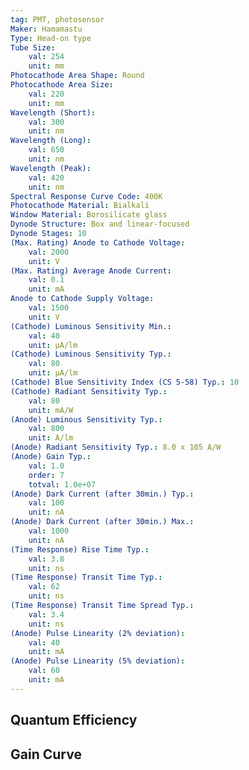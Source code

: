 ```yaml
---
tag: PMT, photosensor
Maker: Hamamastu
Type: Head-on type
Tube Size:
    val: 254
    unit: mm
Photocathode Area Shape: Round
Photocathode Area Size:
    val: 220
    unit: mm
Wavelength (Short):
    val: 300
    unit: nm
Wavelength (Long):
    val: 650
    unit: nm
Wavelength (Peak):
    val: 420
    unit: nm
Spectral Response Curve Code: 400K
Photocathode Material: Bialkali
Window Material: Borosilicate glass
Dynode Structure: Box and linear-focused
Dynode Stages: 10
(Max. Rating) Anode to Cathode Voltage:
    val: 2000
    unit: V
(Max. Rating) Average Anode Current:
    val: 0.1
    unit: mA
Anode to Cathode Supply Voltage:
    val: 1500
    unit: V
(Cathode) Luminous Sensitivity Min.:
    val: 40
    unit: μA/lm
(Cathode) Luminous Sensitivity Typ.:
    val: 80
    unit: μA/lm
(Cathode) Blue Sensitivity Index (CS 5-58) Typ.: 10
(Cathode) Radiant Sensitivity Typ.:
    val: 80
    unit: mA/W
(Anode) Luminous Sensitivity Typ.:
    val: 800
    unit: A/lm
(Anode) Radiant Sensitivity Typ.: 8.0 x 105 A/W
(Anode) Gain Typ.:
    val: 1.0
    order: 7
    totval: 1.0e+07
(Anode) Dark Current (after 30min.) Typ.:
    val: 100
    unit: nA
(Anode) Dark Current (after 30min.) Max.:
    val: 1000
    unit: nA
(Time Response) Rise Time Typ.:
    val: 3.8
    unit: ns
(Time Response) Transit Time Typ.:
    val: 62
    unit: ns
(Time Response) Transit Time Spread Typ.:
    val: 3.4
    unit: ns
(Anode) Pulse Linearity (2% deviation):
    val: 40
    unit: mA
(Anode) Pulse Linearity (5% deviation):
    val: 60
    unit: mA
---
```

## Quantum Efficiency
## Gain Curve
